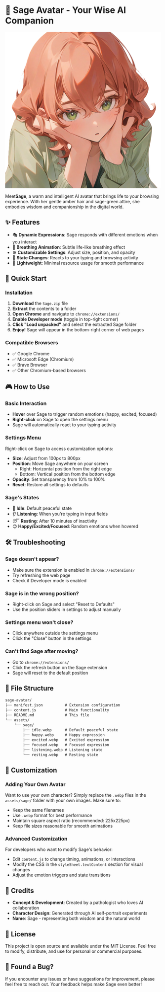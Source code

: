 # 🌿 Sage Avatar - Your Wise AI Companion 

![Sage Avatar](./sage-preview.png)

Meet**Sage**, a warm and intelligent AI avatar that brings life to your browsing experience. With her gentle amber hair and sage-green attire, she embodies wisdom and companionship in the digital world.

## ✨ Features

- 🎭 **Dynamic Expressions**: Sage responds with different emotions when you interact
- 🎨 **Breathing Animation**: Subtle life-like breathing effect
- ⚙️ **Customizable Settings**: Adjust size, position, and opacity
- 🔄 **State Changes**: Reacts to your typing and browsing activity
- 🌱 **Lightweight**: Minimal resource usage for smooth performance

## 🚀 Quick Start

### Installation

1. **Download** the `Sage.zip` file
2. **Extract** the contents to a folder
3. **Open Chrome** and navigate to `chrome://extensions/`
4. **Enable Developer mode** (toggle in top-right corner)
5. **Click "Load unpacked"** and select the extracted Sage folder
6. **Enjoy!** Sage will appear in the bottom-right corner of web pages

### Compatible Browsers
- ✅ Google Chrome
- ✅ Microsoft Edge (Chromium)
- ✅ Brave Browser
- ✅ Other Chromium-based browsers

## 🎮 How to Use

### Basic Interaction
- **Hover** over Sage to trigger random emotions (happy, excited, focused)
- **Right-click** on Sage to open the settings menu
- Sage will automatically react to your typing activity

### Settings Menu
Right-click on Sage to access customization options:

- **Size**: Adjust from 100px to 800px
- **Position**: Move Sage anywhere on your screen
  - Right: Horizontal position from the right edge
  - Bottom: Vertical position from the bottom edge
- **Opacity**: Set transparency from 10% to 100%
- **Reset**: Restore all settings to defaults

### Sage's States
- 🌱 **Idle**: Default peaceful state
- 👂 **Listening**: When you're typing in input fields
- 😴 **Resting**: After 10 minutes of inactivity
- 😊 **Happy/Excited/Focused**: Random emotions when hovered

## 🛠️ Troubleshooting

### Sage doesn't appear?
- Make sure the extension is enabled in `chrome://extensions/`
- Try refreshing the web page
- Check if Developer mode is enabled

### Sage is in the wrong position?
- Right-click on Sage and select "Reset to Defaults"
- Use the position sliders in settings to adjust manually

### Settings menu won't close?
- Click anywhere outside the settings menu
- Click the "Close" button in the settings

### Can't find Sage after moving?
- Go to `chrome://extensions/`
- Click the refresh button on the Sage extension
- Sage will reset to the default position

## 📁 File Structure

```
sage-avatar/
├── manifest.json          # Extension configuration
├── content.js             # Main functionality
├── README.md              # This file
└── assets/
    └── sage/
        ├── idle.webp      # Default peaceful state
        ├── happy.webp     # Happy expression
        ├── excited.webp   # Excited expression
        ├── focused.webp   # Focused expression
        ├── listening.webp # Listening state
        └── resting.webp   # Resting state
```

## 🎨 Customization

### Adding Your Own Avatar
Want to use your own character? Simply replace the `.webp` files in the `assets/sage/` folder with your own images. Make sure to:

- Keep the same filenames
- Use `.webp` format for best performance
- Maintain square aspect ratio (recommended: 225x225px)
- Keep file sizes reasonable for smooth animations

### Advanced Customization
For developers who want to modify Sage's behavior:

- Edit `content.js` to change timing, animations, or interactions
- Modify the CSS in the `styleSheet.textContent` section for visual changes
- Adjust the emotion triggers and state transitions

## 🤝 Credits

- **Concept & Development**: Created by a pathologist who loves AI collaboration
- **Character Design**: Generated through AI self-portrait experiments
- **Name**: Sage - representing both wisdom and the natural world

## 📜 License

This project is open source and available under the MIT License. Feel free to modify, distribute, and use for personal or commercial purposes.


## 🐛 Found a Bug?

If you encounter any issues or have suggestions for improvement, please feel free to reach out. Your feedback helps make Sage even better!

